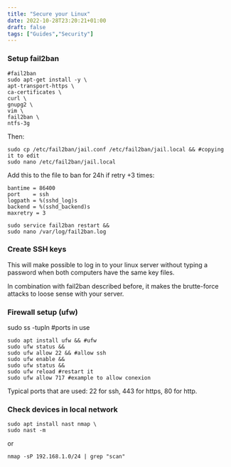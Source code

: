 ```yaml
---
title: "Secure your Linux"
date: 2022-10-28T23:20:21+01:00
draft: false
tags: ["Guides","Security"]
---
```


### Setup fail2ban

```
#fail2ban
sudo apt-get install -y \
apt-transport-https \
ca-certificates \
curl \
gnupg2 \
vim \
fail2ban \
ntfs-3g
```

Then:


```
sudo cp /etc/fail2ban/jail.conf /etc/fail2ban/jail.local && #copying it to edit
sudo nano /etc/fail2ban/jail.local
```

Add this to the file to ban for 24h if retry +3 times:


```
bantime = 86400
port    = ssh
logpath = %(sshd_log)s
backend = %(sshd_backend)s
maxretry = 3
```

```
sudo service fail2ban restart &&
sudo nano /var/log/fail2ban.log
```

### Create SSH keys

This will make possible to log in to your linux server without typing a password when both computers have the same key files.

In combination with fail2ban described before, it makes the brutte-force attacks to loose sense with your server.

### Firewall setup (ufw)

sudo ss -tupln #ports in use


```
sudo apt install ufw && #ufw
sudo ufw status &&
sudo ufw allow 22 && #allow ssh
sudo ufw enable &&
sudo ufw status &&
sudo ufw reload #restart it
sudo ufw allow 717 #example to allow conexion
```

Typical ports that are used: 22 for ssh, 443 for https, 80 for http.

### Check devices in local network

```
sudo apt install nast nmap \
sudo nast -m
```

or


```
nmap -sP 192.168.1.0/24 | grep "scan"
```